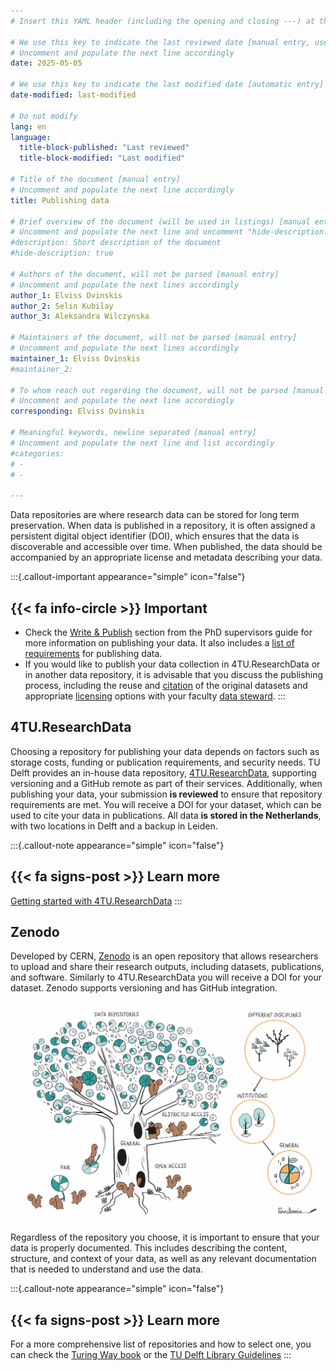 ```yaml
---
# Insert this YAML header (including the opening and closing ---) at the beginning of the document and fill it out accordingly

# We use this key to indicate the last reviewed date [manual entry, use YYYY-MM-DD]
# Uncomment and populate the next line accordingly
date: 2025-05-05

# We use this key to indicate the last modified date [automatic entry]
date-modified: last-modified

# Do not modify
lang: en
language: 
  title-block-published: "Last reviewed"
  title-block-modified: "Last modified"

# Title of the document [manual entry]
# Uncomment and populate the next line accordingly
title: Publishing data

# Brief overview of the document (will be used in listings) [manual entry]
# Uncomment and populate the next line and uncomment "hide-description: true".
#description: Short description of the document
#hide-description: true

# Authors of the document, will not be parsed [manual entry]
# Uncomment and populate the next lines accordingly
author_1: Elviss Dvinskis
author_2: Selin Kubilay
author_3: Aleksandra Wilczynska

# Maintainers of the document, will not be parsed [manual entry]
# Uncomment and populate the next lines accordingly
maintainer_1: Elviss Dvinskis
#maintainer_2:

# To whom reach out regarding the document, will not be parsed [manual entry]
# Uncomment and populate the next line accordingly
corresponding: Elviss Dvinskis

# Meaningful keywords, newline separated [manual entry]
# Uncomment and populate the next line and list accordingly
#categories: 
# - 
# - 

---
```

Data repositories are where research data can be stored for long term preservation. When data is published in a repository, it is often assigned a persistent digital object identifier (DOI), which ensures that the data is discoverable and accessible over time. When published, the data should be accompanied by an appropriate license and metadata describing your data. 

:::{.callout-important appearance="simple" icon="false"}
## {{< fa info-circle >}} Important
- Check the [Write & Publish](https://phdsupervisors.tudl.tudelft.nl/phase/write-publish/) section from the PhD supervisors guide for more information on publishing your data. It also includes a [list of requirements](https://phdsupervisors.tudl.tudelft.nl/knowledge-base/publishing-requirements-for-data-and-code-for-tu-delft-phd-candidates/?parent_phaseid=0&phaseid=250) for publishing data.
- If you would like to publish your data collection in 4TU.ResearchData or in another data repository, it is advisable that you discuss the publishing process, including the reuse and [citation](https://www.tudelft.nl/en/library/research-data-management/r/publish/cite-your-data) of the original datasets and appropriate [licensing](https://data.4tu.nl/info/en/use/publish-cite/upload-your-data-in-our-data-repository/licencing) options with your faculty [data steward](https://www.tudelft.nl/library/research-data-management/r/support/data-stewardship/contact).
:::

## 4TU.ResearchData

Choosing a repository for publishing your data depends on factors such as storage costs, funding or publication requirements, and security needs. TU Delft provides an in-house data repository, [4TU.ResearchData](https://data.4tu.nl/), supporting versioning and a GitHub remote as part of their services. Additionally, when publishing your data, your submission **is reviewed** to ensure that repository requirements are met. You will receive a DOI for your dataset, which can be used to cite your data in publications. All data **is stored in the Netherlands**, with two locations in Delft and a backup in Leiden.

:::{.callout-note appearance="simple" icon="false"}
## {{< fa signs-post >}} Learn more
[Getting started with 4TU.ResearchData](https://data.4tu.nl/info/about-your-data/getting-started)
:::


## Zenodo

Developed by CERN, [Zenodo](https://zenodo.org/) is an open repository that allows researchers to upload and share their research outputs, including datasets, publications, and software. Similarly to 4TU.ResearchData you will receive a DOI for your dataset. Zenodo supports versioning and has GitHub integration.


![Selecting a data repository. The Turing Way Community. This illustration is created by Scriberia with The Turing Way community, used under a CC-BY 4.0 licence. DOI: 10.5281/zenodo.3332807](../../../docs/img/data-repo.jpeg)

Regardless of the repository you choose, it is important to ensure that your data is properly documented. This includes describing the content, structure, and context of your data, as well as any relevant documentation that is needed to understand and use the data.

:::{.callout-note appearance="simple" icon="false"}
## {{< fa signs-post >}} Learn more
For a more comprehensive list of repositories and how to select one, you can check the [Turing Way book](https://book.the-turing-way.org/reproducible-research/rdm/rdm-repository) or the [TU Delft Library Guidelines](https://www.tudelft.nl/en/library/research-data-management/r/publish/publish-research-data)
:::